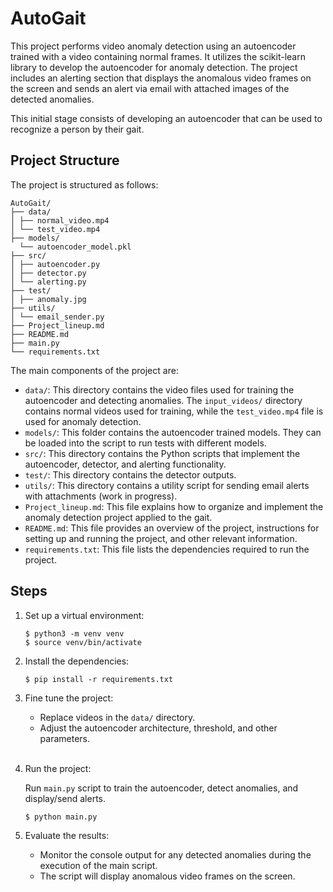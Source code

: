 # AutoGait

This project performs video anomaly detection using an autoencoder trained with a video containing normal frames. It utilizes the scikit-learn library to develop the autoencoder for anomaly detection. The project includes an alerting section that displays the anomalous video frames on the screen and sends an alert via email with attached images of the detected anomalies.

This initial stage consists of developing an autoencoder that can be used to recognize a person by their gait.

## Project Structure

The project is structured as follows:

    AutoGait/
    ├── data/
    │ ├── normal_video.mp4
    │ └── test_video.mp4
    ├── models/
      └── autoencoder_model.pkl
    ├── src/
    │ ├── autoencoder.py
    │ ├── detector.py
    │ └── alerting.py
    ├── test/
    │ ├── anomaly.jpg
    ├── utils/
    │ └── email_sender.py
    ├── Project_lineup.md
    ├── README.md
    ├── main.py
    └── requirements.txt


The main components of the project are:

- `data/`: This directory contains the video files used for training the autoencoder and detecting anomalies. The `input_videos/` directory contains normal videos used for training, while the `test_video.mp4` file is used for anomaly detection.
- `models/`: This folder contains the autoencoder trained models. They can be loaded into the script to run tests with different models.
- `src/`: This directory contains the Python scripts that implement the autoencoder, detector, and alerting functionality.
- `test/`: This directory contains the detector outputs.
- `utils/`: This directory contains a utility script for sending email alerts with attachments (work in progress).
- `Project_lineup.md`: This file explains how to organize and implement the anomaly detection project applied to the gait.
- `README.md`: This file provides an overview of the project, instructions for setting up and running the project, and other relevant information.
- `requirements.txt`: This file lists the dependencies required to run the project.

## Steps

1. Set up a virtual environment:

    ```plaintext
    $ python3 -m venv venv
    $ source venv/bin/activate

2. Install the dependencies:

    ```plaintext
    $ pip install -r requirements.txt

3. Fine tune the project:

    - Replace videos in the `data/` directory.
    - Adjust the autoencoder architecture, threshold, and other parameters.
&nbsp;  
&nbsp;  
4. Run the project:

    Run `main.py` script to train the autoencoder, detect anomalies, and display/send alerts.

    ```plaintext
    $ python main.py

5. Evaluate the results:

    - Monitor the console output for any detected anomalies during the execution of the main script.
    - The script will display anomalous video frames on the screen.
